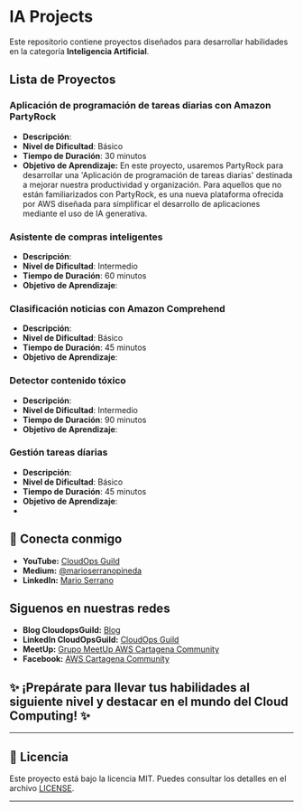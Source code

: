 # IA Projects

Este repositorio contiene proyectos diseñados para desarrollar habilidades en la categoría **Inteligencia Artificial**.

## Lista de Proyectos

### Aplicación de programación de tareas diarias con Amazon PartyRock
- **Descripción**: 
- **Nivel de Dificultad**: Básico
- **Tiempo de Duración**: 30 minutos
- **Objetivo de Aprendizaje:**
En este proyecto, usaremos PartyRock para desarrollar una 'Aplicación de programación de tareas diarias' destinada a mejorar nuestra productividad y organización. 
Para aquellos que no están familiarizados con PartyRock, es una nueva plataforma ofrecida por AWS diseñada para simplificar el desarrollo de aplicaciones mediante el uso de IA generativa. 

### Asistente de compras inteligentes
- **Descripción**: 
- **Nivel de Dificultad**: Intermedio
- **Tiempo de Duración**: 60 minutos
- **Objetivo de Aprendizaje**: 

### Clasificación noticias con Amazon Comprehend
- **Descripción**: 
- **Nivel de Dificultad**: Básico
- **Tiempo de Duración**: 45 minutos
- **Objetivo de Aprendizaje**: 

### Detector contenido tóxico
- **Descripción**: 
- **Nivel de Dificultad**: Intermedio
- **Tiempo de Duración**: 90 minutos
- **Objetivo de Aprendizaje**: 

### Gestión tareas díarias
- **Descripción**: 
- **Nivel de Dificultad**: Básico
- **Tiempo de Duración**: 45 minutos
- **Objetivo de Aprendizaje**:
- 
## 🤝 **Conecta conmigo**
- **YouTube:** [CloudOps Guild](https://www.youtube.com/@CloudOpsGuildCommunity)
- **Medium:** [@marioserranopineda](https://medium.com/@marioserranopineda)
- **LinkedIn:** [Mario Serrano](https://www.linkedin.com/in/mario-rodrigo-serrano-pineda/)

## Siguenos en nuestras redes
- **Blog CloudopsGuild:** [Blog](https://cloudopsguild.com/blog/)
- **LinkedIn CloudOpsGuild:** [CloudOps Guild](https://www.linkedin.com/company/cloudopsguild/)
- **MeetUp:** [Grupo MeetUp AWS Cartagena Community](https://www.meetup.com/es-ES/aws-colombia-cartagena/)
- **Facebook:** [AWS Cartagena Community](https://www.meetup.com/es-ES/aws-colombia-cartagena/)


## ✨ ¡Prepárate para llevar tus habilidades al siguiente nivel y destacar en el mundo del Cloud Computing! ✨

---

## 📝 **Licencia**
Este proyecto está bajo la licencia MIT. Puedes consultar los detalles en el archivo [LICENSE](LICENSE).

---

